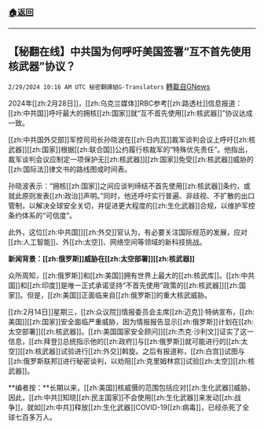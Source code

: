 ###  [:house:返回](README.md)
---


## 【秘翻在线】中共国为何呼吁美国签署“互不首先使用核武器”协议？
`2/29/2024 10:16 AM UTC 秘密翻譯組G-Translators` [轉載自GNews](https://gnews.org/articles/2352542)

2024年[[zh:2月28日]]，[[zh:乌克兰媒体]]RBC参考[[zh:路透社]]信息报道：[[zh:中共国]]呼吁最大的拥核[[zh:国家]]就“互不首先使用[[zh:核武器]]”协议达成一致。

[[zh:中共国外交部]]军控司司长孙晓波在[[zh:日内瓦]]裁军谈判会议上呼吁[[zh:核武器]][[zh:国家]]根据[[zh:联合国]]公约履行核裁军的“特殊优先责任”。他指出，裁军谈判会议应制定一项保护无[[zh:核武器]][[zh:国家]]免受[[zh:核武器]]威胁的[[zh:国际法]]律文书的路线图或时间表。

孙晓波表示：“拥核[[zh:国家]]之间应谈判缔结不首先使用[[zh:核武器]]条约，或就此原则发表[[zh:政治]]声明。”同时，他还呼吁实行普遍、非歧视、不扩散的出口管制，以解决全球安全关切，并促进更大程度的[[zh:生化武器]]合规，以维护军控条约体系的“可信度”。

此外，这位[[zh:中共国]][[zh:外交]]官认为，有必要关注国际规范的发展，应对[[zh:人工智能]]、外[[zh:太空]]、网络空间等领域的新科技挑战。

**新闻背景：[[zh:俄罗斯]]威胁在[[zh:太空部署]][[zh:核武器]]**

众所周知，[[zh:俄罗斯]]和[[zh:美国]]拥有世界上最大的[[zh:核武库]]。[[zh:中共国]]和[[zh:印度]]是唯一正式承诺坚持“不首先使用”政策的[[zh:核武器]][[zh:国家]]。但是，[[zh:美国]]正面临来自[[zh:俄罗斯]]的重大核武威胁。

[[zh:2月14日]]星期三，[[zh:众议院]]情报委员会主席[[zh:迈克]]·特纳宣布，[[zh:美国]][[zh:国家]]安全面临严重威胁，因为情报报告显示[[zh:俄罗斯]]计划在[[zh:太空部署]][[zh:核武器]]。[[zh:美国国家安全顾问]][[zh:杰克·沙利文]]证实了这一信息，[[zh:拜登]]总统指示他的[[zh:政府]]与[[zh:俄罗斯]]就可能进行的[[zh:太空]][[zh:核武器]]试验进行[[zh:外交]]斡旋。之后有报道称，[[zh:白宫]]试图与[[zh:俄罗斯联邦]]进行秘密谈判，以劝阻[[zh:克里姆林宫]]试验[[zh:太空]][[zh:核武器]]。

**编者按：**长期以来，[[zh:美国]]核威慑的范围包括应对[[zh:生化武器]]威胁，因此，[[zh:中共]]知晓[[zh:民主国家]]不会使用[[zh:生化武器]]来发动[[zh:战争]]，就如[[zh:中共]]释放[[zh:生化武器]]COVID-19[[zh:病毒]]，已经杀死了全球七百多万人。

